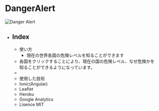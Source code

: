 # DangerAlert
![Danger Alert]("danger-alert.png")
- ## Index
    - 使い方
    	- 現在の世界各国の危険レベルを知ることができます
	- 各国をクリックすることにより、現在の国の危険レベル、なぜ危険かを知ることができるようになっています。
	- 
    - 使用した技術
	- Ionic(Angular)
	- Leaflet
	- Heroku
	- Google Analytics 
    - Lisence
	MIT 

